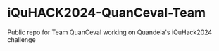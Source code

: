 # iQuHACK2024-QuanCeval-Team
Public repo for Team QuanCeval working on Quandela's iQuHack2024 challenge

